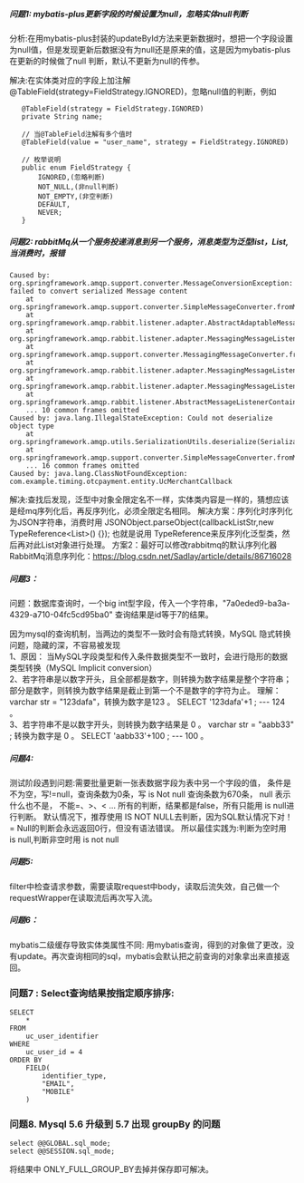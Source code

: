 ##### 问题1: mybatis-plus更新字段的时候设置为null，忽略实体null判断
分析:在用mybatis-plus封装的updateById方法来更新数据时，想把一个字段设置为null值，但是发现更新后数据没有为null还是原来的值，这是因为mybatis-plus在更新的时候做了null
判断，默认不更新为null的传参。  

解决:在实体类对应的字段上加注解@TableField(strategy=FieldStrategy.IGNORED)，忽略null值的判断，例如  
```
   @TableField(strategy = FieldStrategy.IGNORED)
   private String name;   
```

```   
   // 当@TableField注解有多个值时
   @TableField(value = "user_name", strategy = FieldStrategy.IGNORED)
```
 
```  
   // 枚举说明
   public enum FieldStrategy {
       IGNORED,(忽略判断)
       NOT_NULL,(非null判断)
       NOT_EMPTY,(非空判断)
       DEFAULT,
       NEVER;
   }
```

##### 问题2:  rabbitMq从一个服务投递消息到另一个服务，消息类型为泛型list，List<T>,当消费时，报错
```
Caused by: org.springframework.amqp.support.converter.MessageConversionException: failed to convert serialized Message content
	at org.springframework.amqp.support.converter.SimpleMessageConverter.fromMessage(SimpleMessageConverter.java:114)
	at org.springframework.amqp.rabbit.listener.adapter.AbstractAdaptableMessageListener.extractMessage(AbstractAdaptableMessageListener.java:288)
	at org.springframework.amqp.rabbit.listener.adapter.MessagingMessageListenerAdapter$MessagingMessageConverterAdapter.extractPayload(MessagingMessageListenerAdapter.java:280)
	at org.springframework.amqp.support.converter.MessagingMessageConverter.fromMessage(MessagingMessageConverter.java:118)
	at org.springframework.amqp.rabbit.listener.adapter.MessagingMessageListenerAdapter.toMessagingMessage(MessagingMessageListenerAdapter.java:182)
	at org.springframework.amqp.rabbit.listener.adapter.MessagingMessageListenerAdapter.onMessage(MessagingMessageListenerAdapter.java:123)
	at org.springframework.amqp.rabbit.listener.AbstractMessageListenerContainer.doInvokeListener(AbstractMessageListenerContainer.java:1552)
	... 10 common frames omitted
Caused by: java.lang.IllegalStateException: Could not deserialize object type
	at org.springframework.amqp.utils.SerializationUtils.deserialize(SerializationUtils.java:98)
	at org.springframework.amqp.support.converter.SimpleMessageConverter.fromMessage(SimpleMessageConverter.java:110)
	... 16 common frames omitted
Caused by: java.lang.ClassNotFoundException: com.example.timing.otcpayment.entity.UcMerchantCallback
```

解决:查找后发现，泛型中对象全限定名不一样，实体类内容是一样的，猜想应该是经mq序列化后，再反序列化，必须全限定名相同。
   解决方案：序列化时序列化为JSON字符串，消费时用
   JSONObject.parseObject(callbackListStr,new TypeReference<List<UcMerchantCallback>>() {});
   也就是说用 TypeReference来反序列化泛型类，然后再对此List对象进行处理。
   方案2：最好可以修改rabbitmq的默认序列化器
   RabbitMq消息序列化：https://blog.csdn.net/Sadlay/article/details/86716028
   
##### 问题3：
问题：数据库查询时，一个big int型字段，传入一个字符串，"7a0eded9-ba3a-4329-a710-04fc5cd95ba0"
查询结果是id等于7的结果。  

因为mysql的查询机制，当两边的类型不一致时会有隐式转换，MySQL 隐式转换问题，隐藏的深，不容易被发现  
1、原因： 当MySQL字段类型和传入条件数据类型不一致时，会进行隐形的数据类型转换（MySQL Implicit conversion）  
2、若字符串是以数字开头，且全部都是数字，则转换为数字结果是整个字符串；部分是数字，则转换为数字结果是截止到第一个不是数字的字符为止。 理解： varchar str = "123dafa"，转换为数字是123 。 SELECT 
'123dafa'+1 ; --- 124 。  
3、若字符串不是以数字开头，则转换为数字结果是 0 。 varchar str = "aabb33" ; 转换为数字是 0 。 SELECT 'aabb33'+100 ; --- 100 。  


##### 问题4:
测试阶段遇到问题:需要批量更新一张表数据字段为表中另一个字段的值，
条件是不为空，写!=null，查询条数为0条，写 is Not null 查询条数为670条，
null 表示什么也不是， 不能=、>、< … 所有的判断，结果都是false，所有只能用 is null进行判断。
默认情况下，推荐使用 IS NOT NULL去判断，因为SQL默认情况下对！= Null的判断会永远返回0行，但没有语法错误。
所以最佳实践为:判断为空时用 is null,判断非空时用 is not null


##### 问题5:
filter中检查请求参数，需要读取request中body，读取后流失效，自己做一个requestWrapper在读取流后再次写入流。

##### 问题6：
mybatis二级缓存导致实体类属性不同:
用mybatis查询，得到的对象做了更改，没有update。再次查询相同的sql，mybatis会默认把之前查询的对象拿出来直接返回。

### 问题7 : Select查询结果按指定顺序排序:
```
SELECT
	*
FROM
	uc_user_identifier
WHERE
	uc_user_id = 4
ORDER BY
	FIELD(
		identifier_type,
		"EMAIL",
		"MOBILE"
	)
```
  	
### 问题8. Mysql 5.6 升级到 5.7 出现 groupBy 的问题
```
select @@GLOBAL.sql_mode;
select @@SESSION.sql_mode;
```
将结果中 ONLY_FULL_GROUP_BY去掉并保存即可解决。

